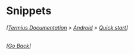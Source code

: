 # Snippets
###### [[Termius Documentation](../../README.md) > [Android](../README.md) > [Quick start](README.md)]

###### [[Go Back](README.md)]
